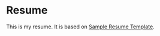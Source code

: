 Resume
======

This is my resume. It is based on [Sample Resume Template](http://sampleresumetemplate.net).
